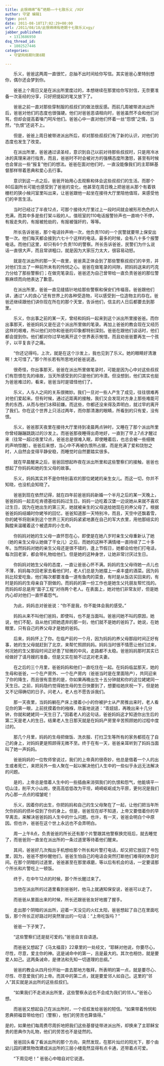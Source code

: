 ```yaml
---
title: 此恨绵绵“有”绝期——十七致乐义 /XGY
author: 守望 编辑1
type: post
date: 2011-08-18T17:02:29+00:00
url: /2011/08/18/此恨绵绵有绝期十七致乐义xgy/
jabber_published:
  - 1313686950
dsq_thread_id:
  - 1802527446
categories:
  - 守望网络期刊第8期

---
```

       乐义，爸爸这两周一直很忙，总抽不出时间给你写信。其实爸爸心里特别想你，偶尔还会梦到你。<!--more-->

       爸爸上个周日又是在派出所里度过的，本想继续在那里给你写封信，无奈要准备一次圣经的分享，只好把提起的笔又放下了。

       爸爸之前一直对那些穿制服的叔叔们的做法很反感。而前几周被带进派出所后，爸爸对他们的态度也很强硬。他们对爸爸恶语相向时，爸爸虽然不会和他们对骂，但却会提高着嗓门呵斥他们。爸爸心中一直对他们怀着一丝“怨恨”之情，当然，“仇恨”还说不上。

       但是，爸爸上周日被带进派出所后，却对那些叔叔们有了新的认识，对他们的态度也发生了改变。

       在派出所里，爸爸通过读圣经，意识到自己以前对待那些叔叔时，只是用冷冰冰的真理来进行指责，而且，爸爸时不时会被对方的强横态度所激怒，甚至有时候也会冒出一些“报复”他们的想法。爸爸在面对他们时，一直没能像我们的主耶稣基督那样带着恩典和爱心去行事。

       意识到这一点之后，爸爸开始用心去观察和体会这些叔叔们的生活。而那个80后副所长可能也感受到了爸爸的变化，他甚至在周日晚上把爸爸从那个有着铁栅栏的狭小候问室里叫出来，让爸爸跟他一起坐在接待大厅里陪他值班，来感受他们的辛苦生活。

       当时已经过了半夜12点，可那个接待大厅里过上一段时间就会被形形色色的人充满，而其中多是些打架斗殴的人。值班室的110电话报警铃声也一直响个不停，有报走失的，有报被抢劫的，有报被强奸的，等等。

       所长告诉爸爸，那个电话铃声响一次，他负责110的一个民警就要带上保安出警一次。他们每天都会接到六七十个这样的电话，最多的时候，会有八十多个报警电话。而他们这里，却只有6个负责110的警察。所长告诉爸爸，民警们为什么说话一直很大声，而且常讲粗口，就是因为大家压力太大，很容易动怒。

       就是在派出所的那一天一夜里，爸爸真正体会到了那些警察叔叔们的辛劳，并对他们生出了一种前所未有的怜悯之心。爸爸在做笔录的间隙，把妈妈送来的巧克力分给了那些警察们；在做完笔录后，爸爸还为自己曾带给一直负责爸爸的那位警察麻烦而向他表达了歉意。

       在派出所里，爸爸一直见缝插针地给那些警察和保安们传福音。爸爸跟他们讲，通过“人的良心”还有世界上的各种受造物，可以感受到一位造物主的存在。爸爸还继续跟他们讲你现在所在的那个天堂，告诉他们，信主的人日后都要去到那里。

       乐义，你出事之前的某一天，曾经和妈妈一起来到这个派出所里接爸爸。而你出事那天，爸爸妈妈又是在这个派出所里做的笔录。再加上爸爸的教会现在又经历这样的艰难，所以他们对你和爸爸的印象都特别深刻。爸爸在跟他们谈话时，他们都会提到你。他们都对你过早地离开这个世界表示惋惜，而且劝爸爸要再生一个孩子，以平复丧子之痛。

       “你还记得吗，上次，就是在这个沙发上，我也见到了乐义。她的眼睛好清澈啊！太可惜了。”那个所长若有所思地对爸爸说道。

       很奇怪，你出事那天，爸爸在派出所里做笔录时，可能是因为心中对这些叔叔们有怨恨在先的缘故，当天所感受到的只是他们的冷漠。但没想到，他们其实也挺为爸爸难过的，看来，爸爸当时是错怪他们了。

       乐义，人与人之间的关系很微妙。我们一旦对一些人产生了成见，往往很难再对他们爱起来。但有时候，通过近距离的接触，我们又会发现对方身上那些难能可贵的东西，从而与他们冰释前嫌。而这些，你都还没来得及弄明白，就过早的离开了我们。你在这个世界上只活过两年，而你那清澈的眼睛，所看到的只有爱，没有恨。

       乐义，爸爸那天夜里在接待大厅里待到凌晨两点钟时，又睡在了那个派出所里你曾经蹦蹦跳跳过的沙发上。而爸爸那夜睡得出奇地好，一直到了早上7点才醒过来（往常一超过夜里12点，爸爸总是很难入眠，即使睡着后，也总会被一些细微的声响惊醒）。爸爸后来想，当心中不再被仇恨所占据，而是充满了爱和饶恕之时，人自然会变得平静安稳，而睡觉时自然要踏实很多。

       就在早晨醒来之后，爸爸回想起昨夜在派出所里和这些警察们的接触，爸爸也想起了你妈妈和她的生父母的故事。

       乐义，妈妈其实并不是你特别喜欢的那位姥姥的亲生女儿。而这一切，你并不知晓，也没机会知晓了。

       爸爸到现在依然记得，就在四年前爸爸妈妈新婚一个半月之后的某一天晚上，爸爸妈妈一起去吃肯德基给妈妈过生日。妈妈一边吃着汉堡一边说她从来就不喜欢过生日，因为在她出生的第三天，她就被亲生的父母送给她现在的养父母了。根据爸爸妈妈结婚时你姥爷的回忆，爸爸知道那一天特别冷，而且，天空中还飘着雪，你的姥爷将刚来到这个世界三天的妈妈紧紧地裹在自己的军大衣里，用他那结实的胸膛来温暖着这个被遗弃的小生命。

       你妈妈对她的生父母一直怀怨在心，即使是在她八岁时亲生父母重新认了她（她的亲生父母认她做了干女儿）之后，而她的这种不满情绪一直持续了二十多年。当然妈妈对她的亲生父母还是很不错的，逢上节假日，她都会给他们打电话，每次回老家，都会带礼物给他们。但是她的这种身世，让她非常讨厌过生日。

       你妈妈对她生父母的态度，一直让爸爸心怀不满。妈妈的生父母待她一点儿也不薄，妈妈每次回老家去看他们时，老人们总是为她摆上一桌丰盛的酒菜。因为妈妈比较爱吃鱼，他们每次都要准备一道有鱼肉的菜食，有时是从饭店买回来的，有时是妈妈的生母亲自下厨做的。而妈妈的第一份工作也是她生父托朋友帮忙找的。而妈妈却总是用“面子工程”对待两个老人。在表面上，她对他们非常友好，但是她内心却对他们一直怀着怨气。

       为此，妈妈总对爸爸说：“你不是我，你不能体会我的感受。”

       妈妈从来不叫他们爸妈，即使叫，也不是当面叫。爸爸问她不叫的原因，她说，他们不配，自从他们把她遗弃的那一刻，他们就不是她的爸妈了。她说，在她眼里，只有自己的养父母才是她的爸妈。

       后来，妈妈怀上了你。在临产前的一个月，因为妈妈的养父母那段时间正好有事，她的生父母就赶到了北京，来帮忙照顾妈妈。妈妈当时很不情愿让他们过来，何况她的生父那段时间正好患了轻微的中风，走路都不太稳。爸爸妈妈那时其实已经做好了请月嫂的准备，但是又实在拗不过这对老夫妻。

       在之后的三个月里，爸爸妈妈和他们一直吃住在一起。在妈妈临盆那天，她的生母和爸爸，一个在产房外、一个在产房内（爸爸当时是在里面陪产），共同迎来了你的降生，而且很有意思的是，你如果再晚出生十五分钟就和你的这位姥姥同一天生日。之前，妈妈隐约觉得她生母的生日快要到了，想要给她庆祝一下，但是她又不记得确切的日子。问老人，老人也不愿告诉我们。

       那一天夜里，当妈妈躺在产床上搂着小小的你被护士从产房推出来时，老人看见你的第一眼，上前抚摸着你的襁褓，欣喜地说道：“乖妞妞，再晚出来十几分钟，你就和姥姥同一天生日了。”因着老人的这句话，爸爸妈妈这才知道你出生后的第二天是老人的生日。结果老人生日那天就是在妈妈产房里辛苦照顾她的过程中度过的。

       那几个月里，妈妈的生母把做饭、洗衣服、打扫卫生等所有的家务都揽在了自己的身上，对妈妈更是照顾得无微不至。终于在有一天，爸爸亲耳听到了妈妈当面叫了她一声妈妈。

       爸爸妈妈的一位牧师曾说过，我们的上帝真的很奇妙，他总是借着一个人的出生或者死亡，来把另外一些人聚在一起以解决他们人生中的一些似乎永远无法解决的问题。

       是的，上帝总是借着人生中的一些插曲来消弭我们的仇恨和怨气，他能填平一切山洼，削平大小山岗，使高高低低改为平坦，崎崎岖岖成为平原，更何况是我们内心那一点点的褶皱呢！

       乐义，因着你的出生，你把妈妈和自己的生父母聚在了一起，让他们把当年所欠你妈妈的债补偿到了你的身上。但是，爸爸现在却不知道，上帝又要借着你的早早离去，来解决爸爸妈妈人生中的什么问题。也许，有一天，爸爸会明白个中原因。但也许，爸爸在这个世上永远也不会弄明白。

       周一上午8点，负责爸爸的所长还有那个片警跟其他警察换完班后，就去睡觉了，而爸爸则一直坐在派出所的一条过道里等待着他们醒来。

       其间，爸爸好几次掏出手机想给那个所长和片警打电话，却又把它放回了书包里，因为，爸爸不想吵醒他们，爸爸生怕自己的电话会突然打断他们难得的休息时间。在那个阴暗的过道里，爸爸甚至在那里琢磨，等以后有机会的话，一定要请那个所长和片警吃上一顿饭。

       终于，在中午12点的时候，那个所长醒过来了。

       当他在派出所的过道里看到爸爸时，他马上就通知保安说，爸爸可以走了。

       而爸爸从里面出来的时候，所长还跟爸爸友好地握了握手。

       走出那个阴暗的派出所，迎着一天没见的火红太阳，爸爸想起了自己在里面吃饭，那个所长正好路过时突然冒出的一句话：“上帝吃饭吗？”

       爸爸一下子笑了。

       “这些警察们还是挺可爱的。”爸爸自言自语道。

       而爸爸又想起了《马太福音》22章里的一处经文，“耶稣对他说，你要尽心，尽性，尽意，爱主你的神。这是诫命中的第一，且是最大的。其次也相仿，就是要爱人如己。这两条诫命，是律法和先知一切道理的总纲。”

       爸爸的教会从四月份开始一直去那地方敬拜，所表明的第一点，就是要尽心、尽性、尽意爱我们的上帝。而其中的第二点，就是要爱邻人如自己。这里的“邻人”其实就是派出所的这些叔叔们。

       “如果我们不走进派出所里，这些警察永远也不会成为我们的邻人。”爸爸心想。

       而爸爸又想起自己在派出所时，一个叔叔发给爸爸的短信。“如果带着怜悯和恩典把福音带给他们（警察），他们的劳苦也算值得。”

是的，如果他们每周费尽周折地把我们这些基督徒带进派出所，却换来了主耶稣宝贵的恩典作为礼物，他们的劳苦也不是徒然的。

       爸爸回头看了看派出所的那个方向，突然发现，在那片灿烂的阳光下，那个由幼儿园的建筑物改建成派出所的三层小楼竟然显得有点卡通，还带着点可爱。

       “下周见吧！” 爸爸心中暗自对它说道。
